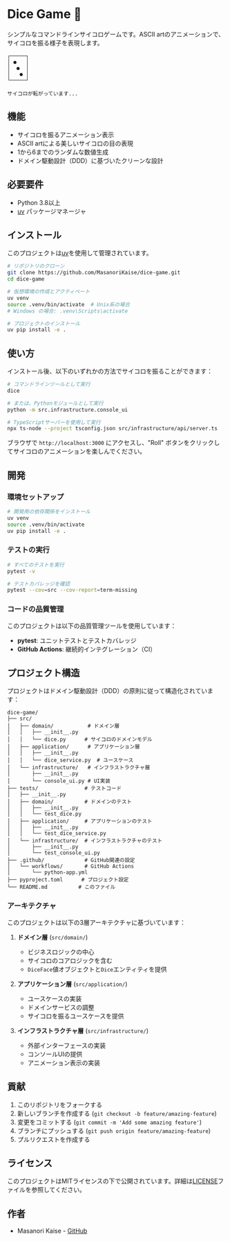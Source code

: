 # Dice Game 🎲

シンプルなコマンドラインサイコロゲームです。ASCII artのアニメーションで、サイコロを振る様子を表現します。

```
┌─────┐
│ ●   │
│  ●  │
│   ● │
└─────┘

サイコロが転がっています...
```

## 機能

- サイコロを振るアニメーション表示
- ASCII artによる美しいサイコロの目の表現
- 1から6までのランダムな数値生成
- ドメイン駆動設計（DDD）に基づいたクリーンな設計

## 必要要件

- Python 3.8以上
- [uv](https://github.com/astral-sh/uv) パッケージマネージャ

## インストール

このプロジェクトは[uv](https://github.com/astral-sh/uv)を使用して管理されています。

```bash
# リポジトリのクローン
git clone https://github.com/MasanoriKaise/dice-game.git
cd dice-game

# 仮想環境の作成とアクティベート
uv venv
source .venv/bin/activate  # Unix系の場合
# Windows の場合: .venv\Scripts\activate

# プロジェクトのインストール
uv pip install -e .
```

## 使い方

インストール後、以下のいずれかの方法でサイコロを振ることができます：

```bash
# コマンドラインツールとして実行
dice

# または、Pythonモジュールとして実行
python -m src.infrastructure.console_ui

# TypeScriptサーバーを使用して実行
npx ts-node --project tsconfig.json src/infrastructure/api/server.ts
```

ブラウザで `http://localhost:3000` にアクセスし、"Roll" ボタンをクリックしてサイコロのアニメーションを楽しんでください。

## 開発

### 環境セットアップ

```bash
# 開発用の依存関係をインストール
uv venv
source .venv/bin/activate
uv pip install -e .
```

### テストの実行

```bash
# すべてのテストを実行
pytest -v

# テストカバレッジを確認
pytest --cov=src --cov-report=term-missing
```

### コードの品質管理

このプロジェクトは以下の品質管理ツールを使用しています：

- **pytest**: ユニットテストとテストカバレッジ
- **GitHub Actions**: 継続的インテグレーション（CI）

## プロジェクト構造

プロジェクトはドメイン駆動設計（DDD）の原則に従って構造化されています：

```
dice-game/
├── src/
│   ├── domain/           # ドメイン層
│   │   ├── __init__.py
│   │   └── dice.py      # サイコロのドメインモデル
│   ├── application/      # アプリケーション層
│   │   ├── __init__.py
│   │   └── dice_service.py  # ユースケース
│   └── infrastructure/   # インフラストラクチャ層
│       ├── __init__.py
│       └── console_ui.py # UI実装
├── tests/               # テストコード
│   ├── __init__.py
│   ├── domain/          # ドメインのテスト
│   │   ├── __init__.py
│   │   └── test_dice.py
│   ├── application/     # アプリケーションのテスト
│   │   ├── __init__.py
│   │   └── test_dice_service.py
│   └── infrastructure/  # インフラストラクチャのテスト
│       ├── __init__.py
│       └── test_console_ui.py
├── .github/             # GitHub関連の設定
│   └── workflows/       # GitHub Actions
│       └── python-app.yml
├── pyproject.toml      # プロジェクト設定
└── README.md          # このファイル
```

### アーキテクチャ

このプロジェクトは以下の3層アーキテクチャに基づいています：

1. **ドメイン層** (`src/domain/`)
   - ビジネスロジックの中心
   - サイコロのコアロジックを含む
   - `DiceFace`値オブジェクトと`Dice`エンティティを提供

2. **アプリケーション層** (`src/application/`)
   - ユースケースの実装
   - ドメインサービスの調整
   - サイコロを振るユースケースを提供

3. **インフラストラクチャ層** (`src/infrastructure/`)
   - 外部インターフェースの実装
   - コンソールUIの提供
   - アニメーション表示の実装

## 貢献

1. このリポジトリをフォークする
2. 新しいブランチを作成する (`git checkout -b feature/amazing-feature`)
3. 変更をコミットする (`git commit -m 'Add some amazing feature'`)
4. ブランチにプッシュする (`git push origin feature/amazing-feature`)
5. プルリクエストを作成する

## ライセンス

このプロジェクトはMITライセンスの下で公開されています。詳細は[LICENSE](LICENSE)ファイルを参照してください。

## 作者

- Masanori Kaise - [GitHub](https://github.com/MasanoriKaise)